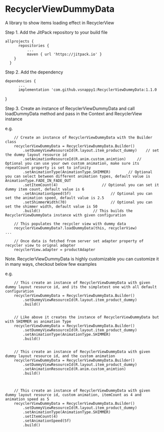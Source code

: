 # RecyclerViewDummyData
A library to show items loading effect in RecyclerView

Step 1. Add the JitPack repository to your build file
  
  
    allprojects {
		  repositories {
			  ...
			  maven { url 'https://jitpack.io' }
        }
      }
  
  
Step 2. Add the dependency
	
    dependencies {
          ...
          implementation 'com.github.vsnappy1:RecyclerViewDummyData:1.1.0
  }
  
  
Step 3. 
  Create an instance of RecyclerViewDummyData and call loadDummyData method and pass in the Context and RecyclerView instance
  
  e.g.
  
        // Create an instance of RecyclerViewDummyData with the Builder class
        recyclerViewDummyData = RecyclerViewDummyData.Builder()
            .setDummyViewResourceId(R.layout.item_product_dummy)	// set the dummy layout resource id
            .setAnimationResourceId(R.anim.custom_animtion)		// Optional you can use your own custom animation, make sure its repeatCount property is set to infinity
            .setAnimationType(AnimationType.SHIMMER)		// Optional you can select between different animation types, default value is AnimationType.FADE_IN_FADE_OUT
            .setItemCount(4)					// Optional you can set it dummy item count, default value is 6
            .setAnimationSpeed(5f)					// Optional you can set the animation speed, default value is 2.5
            .setShimmerWidth(70)					// Optional you can set the shimmer width, default value is 50
            .build()						// This builds the RecyclerViewDummyData instance with given configuration

        // This populates the recycler view with dummy data
        recyclerViewDummyData?.loadDummyData(this, recyclerView)
	...
        
        // Once data is fetched from server set adapter property of recycler view to orignal adapter
        recyclerView.adapter = productAdapter

Note. 
  RecyclerViewDummyData is highly customizable you can customize it in many ways, checkout below few examples
  
  e.g.
  
        // This create an instance of RecyclerViewDummyData with given dummy layout resource id, and its the simpletest one with all default configuration
        recyclerViewDummyData = RecyclerViewDummyData.Builder()
            .setDummyViewResourceId(R.layout.item_product_dummy)
            .build()


        // Like above it creates the instance of RecyclerViewDummyData but with SHIMMER as animation Type
        recyclerViewDummyData = RecyclerViewDummyData.Builder()
            .setDummyViewResourceId(R.layout.item_product_dummy)
            .setAnimationType(AnimationType.SHIMMER)
            .build()
	    
	    
        // This create an instance of RecyclerViewDummyData with given dummy layout resource id, and the custom animation
        recyclerViewDummyData = RecyclerViewDummyData.Builder()
            .setDummyViewResourceId(R.layout.item_product_dummy)
            .setAnimationResourceId(R.anim.custom_animtion)
            .build()
	    
	    
	    
        // This create an instance of RecyclerViewDummyData with given dummy layout resource id, custom animation, itemCount as 4 and animation speed as 5
        recyclerViewDummyData = RecyclerViewDummyData.Builder()
            .setDummyViewResourceId(R.layout.item_product_dummy)
            .setAnimationType(AnimationType.SHIMMER)
            .setItemCount(4)		
            .setAnimationSpeed(5f)
            .build()
	    
	
